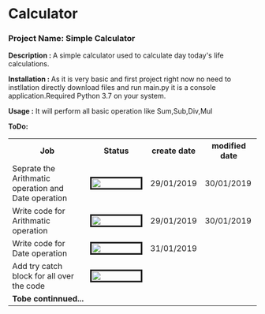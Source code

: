 # Calculator
<h3>Project Name: Simple Calculator</h3>

<b>Description : </b>
  A simple calculator used to calculate day today's life calculations.

<b>Installation : </b>
  As it is very basic and first project right now no need to instllation directly download files and run main.py it is a console application.Required Python 3.7 on your system.

<b>Usage :</b>
 It will perform all basic operation like Sum,Sub,Div,Mul

 <b>ToDo: </b>

<table class="tg">
  <tr>
    <th>Job</th>
    <th>Status</th>
    <th>create date</th>
    <th>modified date</th>
  </tr>
  <tr>
    <td>Seprate the Arithmatic operation and Date operation</td>
    <td><img src="http://progressed.io/bar/100" alt="" border=3 height=20 width=100></img></td>
    <td>29/01/2019</td>
    <td>30/01/2019</td>
  </tr>
  <tr>
    <td>Write code for Arithmatic operation</td>
    <td><img src="http://progressed.io/bar/100" alt="" border=3 height=20 width=100></img></td>
    <td>29/01/2019</td>
    <td>30/01/2019</td>
  </tr>
  <tr>
    <td>Write code for Date operation</td>
    <td><img src="http://progressed.io/bar/100" alt="" border=3 height=20 width=100></img></td>
    <td>31/01/2019</td>
    <td></td>
  </tr>
  <tr>
    <td>Add try catch block for all over the code</td>
    <td><img src="http://progressed.io/bar/100" alt="" border=3 height=20 width=100></img></td>
    <td></td>
    <td></td>
  </tr>

  <tr>
    <td colspan=4><b>Tobe continnued...</b></td>

  </tr>
</table>
